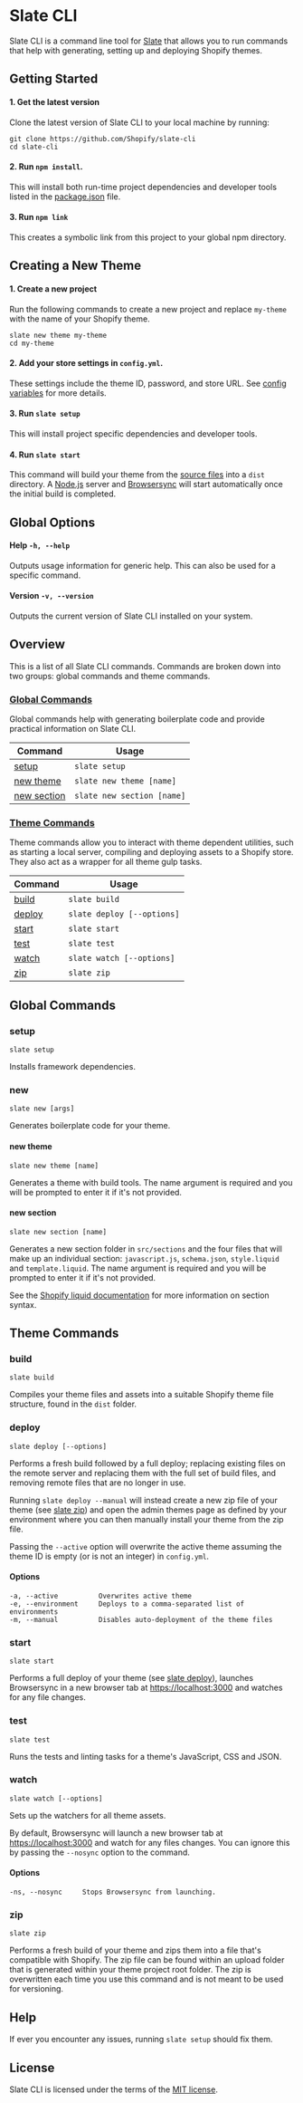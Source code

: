 # Slate CLI
Slate CLI is a command line tool for [Slate](https://github.com/Shopify/slate) that allows you
to run commands that help with generating, setting up and deploying Shopify themes.

## Getting Started

#### 1. Get the latest version
Clone the latest version of Slate CLI to your local machine by running:
```shell
git clone https://github.com/Shopify/slate-cli
cd slate-cli
```

#### 2. Run `npm install`.
This will install both run-time project dependencies and developer tools listed in the [package.json](package.json) file.

#### 3. Run `npm link` 
This creates a symbolic link from this project to your global npm directory.

## Creating a New Theme

#### 1. Create a new project
Run the following commands to create a new project and replace `my-theme` with the name of your Shopify theme.

```shell
slate new theme my-theme 
cd my-theme
```

#### 2. Add your store settings in `config.yml`.
These settings include the theme ID, password, and store URL. See [config variables](http://themekit.cat/docs/#config-variables) for more details.

#### 3. Run `slate setup`
This will install project specific dependencies and developer tools.

#### 4. Run `slate start` 
This command will build your theme from the [source files](https://github.com/Shopify/slate/tree/master/src) into a `dist` directory. A [Node.js](https://nodejs.org) server and [Browsersync](https://browsersync.io/) will start automatically once the initial build is completed.
## Global Options

#### Help `-h, --help`
Outputs usage information for generic help. This can also be used for a specific command.

#### Version `-v, --version`
Outputs the current version of Slate CLI installed on your system.

## Overview
This is a list of all Slate CLI commands. Commands are broken down into two groups: global
commands and theme commands.

### [Global Commands](#global-commands-1)
Global commands help with generating boilerplate code and provide practical information
on Slate CLI.

Command                      | Usage
---                          | ---
[setup](#setup)              | `slate setup`
[new theme](#new-theme)      | `slate new theme [name]`
[new section](#new-section)  | `slate new section [name]`

### [Theme Commands](#theme-commands-1)

Theme commands allow you to interact with theme dependent utilities, such as starting a local
server, compiling and deploying assets to a Shopify store. They also act as a wrapper for
all theme gulp tasks.

Command            | Usage
---                | ---
[build](#build)    | `slate build`
[deploy](#deploy)  | `slate deploy [--options]`
[start](#start)    | `slate start`
[test](#test)      | `slate test`
[watch](#watch)    | `slate watch [--options]`
[zip](#zip)        | `slate zip`

## Global Commands

### setup
```
slate setup
```

Installs framework dependencies.

### new
```
slate new [args]
```

Generates boilerplate code for your theme.

#### new theme
```
slate new theme [name]
```

Generates a theme with build tools. The name argument is required and you will be prompted to enter it if it's not provided.

#### new section
```
slate new section [name]
```

Generates a new section folder in `src/sections` and the four files that will make up an individual section: `javascript.js`, `schema.json`, `style.liquid` and `template.liquid`. The name argument is required and you will be prompted to enter it if it's not provided.

See the [Shopify liquid documentation](https://help.shopify.com/themes/development/storefront-editor/sections) for more information on section syntax.

## Theme Commands

### build
```
slate build
```

Compiles your theme files and assets into a suitable Shopify theme file structure, found in the `dist` folder.

### deploy
```
slate deploy [--options]
```

Performs a fresh build followed by a full deploy; replacing existing files on the remote server and replacing them with the full set of build files, and removing remote files that are no longer in use.

Running `slate deploy --manual` will instead create a new zip file of your theme (see [slate zip](#zip)) and open the admin themes page as defined by your environment where you can then manually install your theme from the zip file.

Passing the `--active` option will overwrite the active theme assuming the theme ID is empty (or is not an integer) in `config.yml`.

#### Options
```
-a, --active          Overwrites active theme
-e, --environment     Deploys to a comma-separated list of environments
-m, --manual          Disables auto-deployment of the theme files
```

### start
```
slate start
```

Performs a full deploy of your theme (see [slate deploy](#deploy)), launches Browsersync in a new browser tab at [https://localhost:3000](https://localhost:3000) and watches for any file changes.

### test
```
slate test
```

Runs the tests and linting tasks for a theme's JavaScript, CSS and JSON.


### watch
```
slate watch [--options]
```

Sets up the watchers for all theme assets.

By default, Browsersync will launch a new browser tab at [https://localhost:3000](https://localhost:3000) and watch for any files changes. You can ignore this by passing the `--nosync` option to the command.

#### Options
```
-ns, --nosync     Stops Browsersync from launching.
```

### zip
```
slate zip
```

Performs a fresh build of your theme and zips them into a file that's compatible with Shopify. The zip file can be found within an upload folder that is generated within your theme project root folder. The zip is overwritten each time you use this command and is not meant to be used for versioning.

## Help
If ever you encounter any issues, running `slate setup` should fix them.

## License
Slate CLI is licensed under the terms of the [MIT license](LICENSE).
